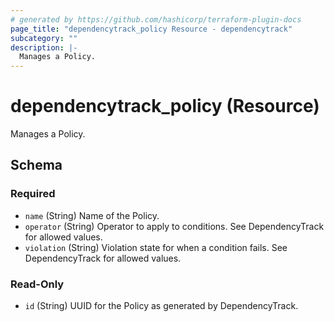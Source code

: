 ```yaml
---
# generated by https://github.com/hashicorp/terraform-plugin-docs
page_title: "dependencytrack_policy Resource - dependencytrack"
subcategory: ""
description: |-
  Manages a Policy.
---
```


# dependencytrack_policy (Resource)

Manages a Policy.



<!-- schema generated by tfplugindocs -->
## Schema

### Required

- `name` (String) Name of the Policy.
- `operator` (String) Operator to apply to conditions. See DependencyTrack for allowed values.
- `violation` (String) Violation state for when a condition fails. See DependencyTrack for allowed values.

### Read-Only

- `id` (String) UUID for the Policy as generated by DependencyTrack.
